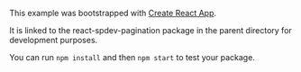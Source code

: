 This example was bootstrapped with [Create React App](https://github.com/facebook/create-react-app).

It is linked to the react-spdev-pagination package in the parent directory for development purposes.

You can run `npm install` and then `npm start` to test your package.
